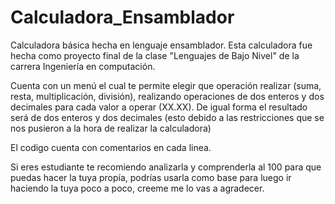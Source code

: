 # Calculadora_Ensamblador
Calculadora básica hecha en lenguaje ensamblador.
Esta calculadora fue hecha como proyecto final de la clase "Lenguajes de Bajo Nivel" de la carrera Ingeniería en computación.

Cuenta con un menú el cual te permite elegir que operación realizar (suma, resta, multiplicación, división), realizando operaciones de dos enteros y dos decimales para cada valor a operar (XX.XX). De igual forma el resultado será de dos enteros y dos decimales (esto debido a las restricciones que se nos pusieron a la hora de realizar la calculadora)

El codigo cuenta con comentarios en cada linea.

Si eres estudiante te recomiendo analizarla y comprenderla al 100 para que puedas hacer la tuya propía, podrías usarla como base para luego ir haciendo la tuya poco a poco, creeme me lo vas a agradecer.
